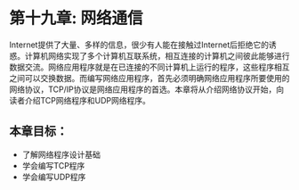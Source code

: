 # 第十九章: 网络通信 #
Internet提供了大量、多样的信息，很少有人能在接触过Internet后拒绝它的诱惑。计算机网络实现了多个计算机互联系统，相互连接的计算机之间彼此能够进行数据交流。网络应用程序就是在已连接的不同计算机上运行的程序，这些程序相互之间可以交换数据。而编写网络应用程序，首先必须明确网络应用程序所要使用的网络协议，TCP/IP协议是网络应用程序的首选。本章将从介绍网络协议开始，向读者介绍TCP网络程序和UDP网络程序。

## 本章目标：
- 了解网络程序设计基础
- 学会编写TCP程序
- 学会编写UDP程序